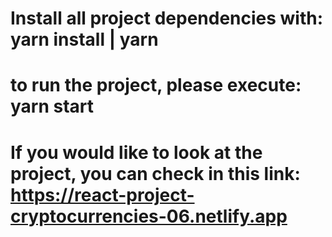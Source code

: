 # Install all project dependencies with: yarn install | yarn

# to run the project, please execute: yarn start

# If you would like to look at the project, you can check in this link: https://react-project-cryptocurrencies-06.netlify.app
